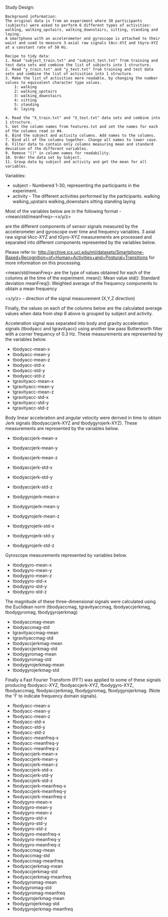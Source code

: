 Study Design:

    Background information:
    The original data is from an experiment where 30 participants (subjects) were asked to perform 6 different types of activities: walking, walking_upstairs, walking_downstairs, sitting, standing and laying.
    A smartphone with an accelerometer and gyroscope is attached to their waist and used to measure 3-axial raw signals tAcc-XYZ and tGyro-XYZ at a constant rate of 50 Hz.

    Recipe to tidy data:
    1. Read "subject_train.txt" and "subject_test.txt" from training and test data sets and combine the list of subjects into 1 structure.
    2. Read "y_train.txt" and "y_test.txt" from training and test data sets and combine the list of activities into 1 structure.
    3. Make the list of activities more readable, by changing the number values to equivalent character type values.
        1: walking
        2: walking_upstairs
        3: walking_downstairs
        4: sitting
        5: standing
        6: laying
	
    4. Read the "X_train.txt" and "X_test.txt" data sets and combine into 1 structure.
    5. Get the column names from features.txt and set the names for each of the columns read in #4.
    6. Bind the subject and activity columns. Add names to the columns.
    7. Bind all of the columns together. Change all names to lower case.
    8. Filter data to contain only columns measuring mean and standard deviation of the different variables.
    9. Remove "()" in column names for readability.
    10. Order the data set by Subject.
    11. Group data by subject and activity and get the mean for all variables.

Variables:

* subject - Numbered 1-30, representing the participants in the experiment.
* activity - The different activities performed by the participants.
			walking
			walking_upstairs
			walking_downstairs
			sitting
			standing
			laying

Most of the variables below are in the following format <attribute>-<mean/std/meanFreq>-<x/y/z>

<attribute> are the different components of sensor signals measured by the accelerometer and gyroscope over time and frequency variables.
3 axial raw signal tAcc-XYZ and tGyro-XYZ measurements are processed and separated into different components represented by the variables below.

Please refer to:
http://archive.ics.uci.edu/ml/datasets/Smartphone-Based+Recognition+of+Human+Activities+and+Postural+Transitions
for more information on this processing.

<mean/std/meanFreq> are the type of values obtained for each of the columns at the time of the experiment.
mean(): Mean value
std(): Standard deviation
meanFreq(): Weighted average of the frequency components to obtain a mean frequency

<x/y/z> - direction of the signal measurement (X,Y,Z direction)

Finally, the values on each of the columns below are the calculated average values when data from step 8 above is grouped by subject and activity.

Acceleration signal was separated into body and gravity acceleration signals (tbodyacc and tgravityacc) using another low pass Butterworth filter with a corner frequency of 0.3 Hz.
These measurements are represented by the variables below.
* tbodyacc-mean-x
* tbodyacc-mean-y
* tbodyacc-mean-z
* tbodyacc-std-x               
* tbodyacc-std-y
* tbodyacc-std-z
* tgravityacc-mean-x           
* tgravityacc-mean-y
* tgravityacc-mean-z
* tgravityacc-std-x            
* tgravityacc-std-y
* tgravityacc-std-z

Body linear acceleration and angular velocity were derived in time to obtain Jerk signals (tbodyaccjerk-XYZ and tbodygyrojerk-XYZ).
These measurements are represented by the variables below.

* tbodyaccjerk-mean-x          
* tbodyaccjerk-mean-y
* tbodyaccjerk-mean-z
* tbodyaccjerk-std-x           
* tbodyaccjerk-std-y
* tbodyaccjerk-std-z

* tbodygyrojerk-mean-x         
* tbodygyrojerk-mean-y
* tbodygyrojerk-mean-z
* tbodygyrojerk-std-x          
* tbodygyrojerk-std-y
* tbodygyrojerk-std-z

Gyroscope measurements represented by variables below.
* tbodygyro-mean-x             
* tbodygyro-mean-y
* tbodygyro-mean-z
* tbodygyro-std-x              
* tbodygyro-std-y
* tbodygyro-std-z


The magnitude of these three-dimensional signals were calculated using the Euclidean norm (tbodyaccmag, tgravityaccmag, tbodyaccjerkmag, tbodygyromag, tbodygyrojerkmag)
* tbodyaccmag-mean             
* tbodyaccmag-std
* tgravityaccmag-mean
* tgravityaccmag-std           
* tbodyaccjerkmag-mean
* tbodyaccjerkmag-std
* tbodygyromag-mean            
* tbodygyromag-std
* tbodygyrojerkmag-mean
* tbodygyrojerkmag-std

Finally a Fast Fourier Transform (FFT) was applied to some of these signals producing fbodyacc-XYZ, fbodyaccjerk-XYZ, fbodygyro-XYZ, fbodyaccmag, fbodyaccjerkmag, fbodygyromag, fbodygyrojerkmag. (Note the 'f' to indicate frequency domain signals). 

* fbodyacc-mean-x
* fbodyacc-mean-y
* fbodyacc-mean-z              
* fbodyacc-std-x
* fbodyacc-std-y
* fbodyacc-std-z               
* fbodyacc-meanfreq-x
* fbodyacc-meanfreq-y
* fbodyacc-meanfreq-z          
* fbodyaccjerk-mean-x
* fbodyaccjerk-mean-y
* fbodyaccjerk-mean-z          
* fbodyaccjerk-std-x
* fbodyaccjerk-std-y
* fbodyaccjerk-std-z           
* fbodyaccjerk-meanfreq-x
* fbodyaccjerk-meanfreq-y
* fbodyaccjerk-meanfreq-z      
* fbodygyro-mean-x
* fbodygyro-mean-y
* fbodygyro-mean-z             
* fbodygyro-std-x
* fbodygyro-std-y
* fbodygyro-std-z              
* fbodygyro-meanfreq-x
* fbodygyro-meanfreq-y
* fbodygyro-meanfreq-z  
* fbodyaccmag-mean
* fbodyaccmag-std
* fbodyaccmag-meanfreq         
* fbodyaccjerkmag-mean
* fbodyaccjerkmag-std
* fbodyaccjerkmag-meanfreq 
* fbodygyromag-mean
* fbodygyromag-std
* fbodygyromag-meanfreq    
* fbodygyrojerkmag-mean
* fbodygyrojerkmag-std
* fbodygyrojerkmag-meanfreq